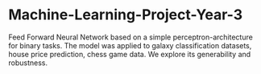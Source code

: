 # Machine-Learning-Project-Year-3
Feed Forward Neural Network based on a simple perceptron-architecture for binary tasks. The model was applied to galaxy classification datasets, house price prediction, chess game data. We explore its generability and robustness.
